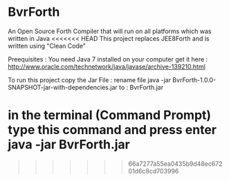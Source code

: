 # BvrForth
An Open Source Forth Compiler that will run on all platforms which was written in Java
<<<<<<< HEAD
This project replaces JEE8Forth and is written using "Clean Code"

Preequisites :
You need Java 7 installed on your computer
get it here : http://www.oracle.com/technetwork/java/javase/archive-139210.html

To run this project copy the Jar File :
rename file java -jar BvrForth-1.0.0-SNAPSHOT-jar-with-dependencies.jar to : BvrForth.jar

in the terminal (Command Prompt) type this command and press enter 
java -jar BvrForth.jar
=======
>>>>>>> 66a7277a55ea0435b9d48ec67201d6c8cd703996
